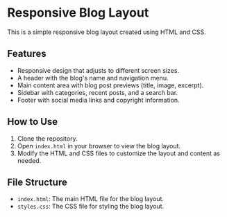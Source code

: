 # Responsive Blog Layout

This is a simple responsive blog layout created using HTML and CSS.

## Features

- Responsive design that adjusts to different screen sizes.
- A header with the blog's name and navigation menu.
- Main content area with blog post previews (title, image, excerpt).
- Sidebar with categories, recent posts, and a search bar.
- Footer with social media links and copyright information.

## How to Use

1. Clone the repository.
2. Open `index.html` in your browser to view the blog layout.
3. Modify the HTML and CSS files to customize the layout and content as needed.

## File Structure

- `index.html`: The main HTML file for the blog layout.
- `styles.css`: The CSS file for styling the blog layout.
